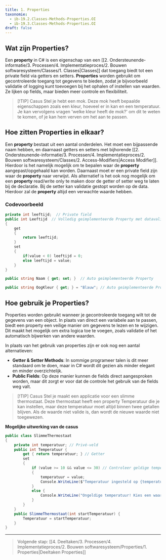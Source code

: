 ```yaml
---
title: 1. Properties
taxonomie:
  - ib-19.2.Classes-Methods-Properties.OI
  - ib-19.3.Classes-Methods-Properties.OI
draft: false
---
```


## Wat zijn Properties?
Een **property** in C# is een eigenschap van een [[2. Ondersteunende-informatie/3. Processen/4. Implementatieproces/2. Bouwen softwaresysteem/Classes/1. Classes|Classes]] dat toegang biedt tot een private field via getters en setters. **Properties** worden gebruikt om gecontroleerde toegang tot gegevens te bieden, zodat je bijvoorbeeld validatie of logging kunt toevoegen bij het ophalen of instellen van waarden. Ze lijken op fields, maar bieden meer controle en flexibiliteit.

> [!TIP] Casus
> Stel je hebt een mok. Deze mok heeft bepaalde eigenschappen zoals een kleur, hoeveel er in kan en een temperatuur. Je kan vervolgens vragen 'welke kleur heeft de mok?' om dit te weten te komen, of je kan hem verven om het aan te passen.

## Hoe zitten Properties in elkaar?
Een **property** bestaat uit een aantal onderdelen. Het moet een bijpassende naam hebben, en daarnaast getters en setters met bijhorende [[2. Ondersteunende-informatie/3. Processen/4. Implementatieproces/2. Bouwen softwaresysteem/Classes/2. Access-Modifiers|Access Modifier]]. Hierdoor is het namelijk mogelijk om te bepalen waar de **property** aangepast/opgehaald kan worden. Daarnaast moet er een private field zijn waar de **property** naar verwijst. Als alternatief is het ook nog mogelijk om een **property** read/write only te maken door de getter of setter weg te laten bij de declaratie.
Bij de setter kan validatie gestopt worden op de data. Hierdoor zal de **property** altijd een verwachte waarde hebben.

### Codevoorbeeld
```C#
private int leeftijd;  // Private field
public int Leeftijd  // Volledig geimplementeerde Property met datavalidatie
{  
    get  
    {  
        return leeftijd;  
    }  
    set  
    {   
		if(value < 0) leeftijd = 0;  
        else leeftijd = value;  
    }
}  

public string Naam { get; set; }  // Auto geimplementeerde Property

public string OogKleur { get; } = "Blauw"; // Auto geimplementeerde Property zonder setter
```

## Hoe gebruik je Properties?
Properties worden gebruikt wanneer je gecontroleerde toegang wilt tot de gegevens van een object. In plaats van direct een variabele aan te passen, biedt een property een veilige manier om gegevens te lezen en te wijzigen. Dit maakt het mogelijk om extra logica toe te voegen, zoals validatie of het automatisch bijwerken van andere waarden.

In plaats van het gebruik van properties zijn er ook nog een aantal alternatieven:
* **Getter & Setter Methods**: In sommige programeer talen is dit meer standaard om te doen, maar in C# wordt dit gezien als minder elegant en minder overzichtelijk.
* **Public Fields**: Op deze manier kunnen de fields direct aangesproken worden, maar dit zorgt er voor dat de controle het gebruik van de fields weg valt.

> [!TIP] Casus
> Stel je maakt een applicatie voor een slimme thermostaat. Deze thermostaat heeft een property Temperatuur die je kan instellen, maar deze temperatuur moet altijd binnen twee getallen blijven. Als de waarde niet valide is, dan wordt de nieuwe waarde niet toegewezen.

**Mogelijke uitwerking van de casus**
```C#
public class SlimmeThermostaat 
{ 
	private int temperatuur; // Privé-veld 
	public int Temperatuur { 
		get { return temperatuur; } // Getter 
		set 
		{ 
			if (value >= 10 && value <= 30) // Controleer geldige temperatuur 
			{ 
				temperatuur = value; 
				Console.WriteLine($"Temperatuur ingesteld op {temperatuur}°C."); 
			} 
			else { 
				Console.WriteLine("Ongeldige temperatuur! Kies een waarde tussen 10°C en 30°C."); 
			} 
		} 
	} 
	public SlimmeThermostaat(int startTemperatuur) { 
		Temperatuur = startTemperatuur; 
	} 
}
```


---

> Volgende stap: [[4. Deeltaken/3. Processen/4. Implementatieproces/2. Bouwen softwaresysteem/Properties/1. Properties|Deeltaken Properties]]
